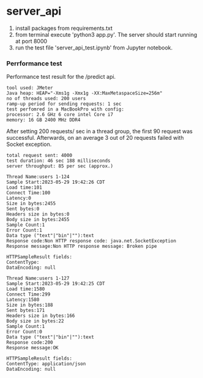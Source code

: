 # server_api

1. install packages from requirements.txt
2. from terminal execute 'python3 app.py'. The server should start running at port 8000
3. run the test file 'server_api_test.ipynb' from Jupyter notebook.

### Perrformance test

Performance test result for the /predict api.

```
tool used: JMeter
Java heap: HEAP="-Xms1g -Xmx1g -XX:MaxMetaspaceSize=256m"
no of threads used: 200 users
ramp-up period for sending requests: 1 sec
test perfomred in a MacBookPro with config:
processor: 2.6 GHz 6 core intel Core i7
memory: 16 GB 2400 MHz DDR4
```

After setting 200 requests/ sec in a thread group, the first 90 request was successful. Afterwards, on an average 3 out of 20 requests failed with Socket exception.

```
total request sent: 4000
test duration: 46 sec 188 milliseconds
server throughput: 85 per sec (approx.)
```

```Failure response sample result:
Thread Name:users 1-124
Sample Start:2023-05-29 19:42:26 CDT
Load time:101
Connect Time:100
Latency:0
Size in bytes:2455
Sent bytes:0
Headers size in bytes:0
Body size in bytes:2455
Sample Count:1
Error Count:1
Data type ("text"|"bin"|""):text
Response code:Non HTTP response code: java.net.SocketException
Response message:Non HTTP response message: Broken pipe

HTTPSampleResult fields:
ContentType:
DataEncoding: null
```

```Success response sample result:
Thread Name:users 1-127
Sample Start:2023-05-29 19:42:25 CDT
Load time:1580
Connect Time:299
Latency:1580
Size in bytes:188
Sent bytes:171
Headers size in bytes:166
Body size in bytes:22
Sample Count:1
Error Count:0
Data type ("text"|"bin"|""):text
Response code:200
Response message:OK

HTTPSampleResult fields:
ContentType: application/json
DataEncoding: null
```
